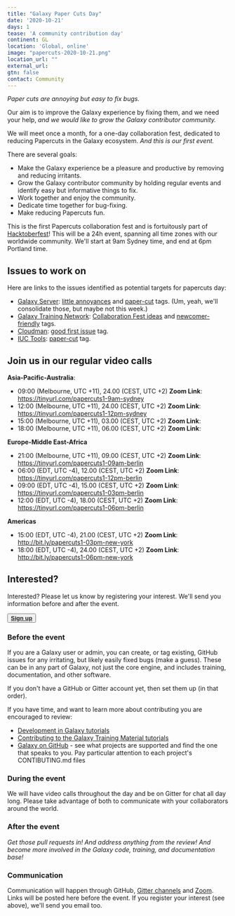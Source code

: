 ```yaml
---
title: "Galaxy Paper Cuts Day"
date: '2020-10-21'
days: 1
tease: 'A community contribution day'
continent: GL
location: 'Global, online'
image: "papercuts-2020-10-21.png"
location_url: ""
external_url:
gtn: false
contact: Community
---
```


*Paper cuts are annoying but easy to fix bugs.*

Our aim is to improve the Galaxy experience by fixing them, and we need your help, *and we would like to grow the Galaxy contributor community.*

We will meet once a month, for a one-day collaboration fest, dedicated to reducing Papercuts in the Galaxy ecosystem.  *And this is our first event.*

There are several goals:

* Make the Galaxy experience be a pleasure and productive by removing and reducing irritants.
* Grow the Galaxy contributor community by holding regular events and identify easy but informative things to fix.
* Work together and enjoy the community.
* Dedicate time together for bug-fixing.
* Make reducing Papercuts fun.

This is the first Papercuts collaboration fest and is fortuitously part of [Hacktoberfest](https://hacktoberfest.digitalocean.com)! This will be a 24h event, spanning all time zones with our worldwide community.  We'll start at 9am Sydney time, and end at 6pm Portland time.

## Issues to work on

Here are links to the issues identified as potential targets for papercuts day:

* [Galaxy Server](https://github.com/galaxyproject/galaxy): <a class="btn btn-info btn-sm" href="https://github.com/galaxyproject/galaxy/labels/little%20annoyances" role="button">little annoyances</a> and <a class="btn btn-info btn-sm" href="https://github.com/galaxyproject/galaxy/issues?q=is%3Aopen+label%3Apaper-cut" role="button">paper-cut</a> tags. (Um, yeah, we'll consolidate those, but maybe not this week.)
* [Galaxy Training Network](https://github.com/galaxyproject/training-material): <a class="btn btn-info btn-sm" href="https://github.com/galaxyproject/training-material/issues/2070" role="button">Collaboration Fest ideas</a> and <a class="btn btn-info btn-sm" href="https://github.com/galaxyproject/training-material/labels/newcomer-friendly" role="button">newcomer-friendly</a> tags.
* [Cloudman](https://github.com/galaxyproject/cloudman): <a class="btn btn-info btn-sm" href="https://github.com/galaxyproject/cloudman/labels/good%20first%20issue" role="button">good first issue</a> tag.
* [IUC Tools](https://github.com/galaxyproject/tools-iuc): <a class="btn btn-info btn-sm" href="https://github.com/galaxyproject/tools-iuc/issues?q=is%3Aopen+is%3Aissue+label%3Apaper-cut" role="button">paper-cut</a> tag.

## Join us in our regular video calls

**Asia-Pacific-Australia**:

* 09:00 (Melbourne, UTC +11), 24.00 (CEST, UTC +2) **Zoom Link**: https://tinyurl.com/papercuts1-9am-sydney
* 12:00 (Melbourne, UTC +11), 24.00 (CEST, UTC +2) **Zoom Link**: https://tinyurl.com/papercuts1-12pm-sydney
* 15:00 (Melbourne, UTC +11), 03.00 (CEST, UTC +2) **Zoom Link**:
* 18:00 (Melbourne, UTC +11), 06.00 (CEST, UTC +2) **Zoom Link**:

**Europe-Middle East-Africa**

* 21:00 (Melbourne, UTC +11), 09.00 (CEST, UTC +2) **Zoom Link**: https://tinyurl.com/papercuts1-09am-berlin
* 06:00 (EDT, UTC -4), 12.00 (CEST, UTC +2) **Zoom Link**: https://tinyurl.com/papercuts1-12pm-berlin
* 09:00 (EDT, UTC -4), 15.00 (CEST, UTC +2) **Zoom Link**: https://tinyurl.com/papercuts1-03pm-berlin
* 12:00 (EDT, UTC -4), 18.00 (CEST, UTC +2) **Zoom Link**: https://tinyurl.com/papercuts1-06pm-berlin

**Americas**

* 15:00 (EDT, UTC -4), 21.00 (CEST, UTC +2) **Zoom Link**: http://bit.ly/papercuts1-03pm-new-york
* 18:00 (EDT, UTC -4), 24.00 (CEST, UTC +2) **Zoom Link**: http://bit.ly/papercuts1-06pm-new-york



## Interested?

Interested?  Please let us know by registering your interest.  We'll send you information before and after the event.

<button type="button" class="btn btn-light"> **[Sign up](https://docs.google.com/forms/d/e/1FAIpQLSd2FbMMXB8cVSo6pAVafA13XhW1ZFChMV9wmXZJ4Dz0jd9m8Q/viewform)**
 </button></a>


### Before the event

If you are a Galaxy user or admin, you can create, or tag existing, GitHub issues for any irritating, but likely easily fixed bugs (make a guess). These can be in any part of Galaxy, not just the core engine, and includes training, documentation, and other software.

If you don't have a GitHub or Gitter account yet, then set them up (in that order).

If you have time, and want to learn more about contributing you are encouraged to review:

* [Development in Galaxy tutorials](https://training.galaxyproject.org/training-material/topics/dev/)
* [Contributing to the Galaxy Training Material tutorials](https://training.galaxyproject.org/training-material/topics/contributing/)
* [Galaxy on GitHub](https://github.com/galaxyproject) - see what projects are supported and find the one that speaks to you.  Pay particular attention to each project's CONTIBUTING.md files

### During the event

We will have video calls throughout the day and be on Gitter for chat all day long.  Please take advantage of both to communicate with your collaborators around the world.

### After the event

*Get those pull requests in!  And address anything from the review! And become more involved in the Galaxy code, training, and documentation base!*

### Communication

Communication will happen through GitHub, [Gitter channels](https://gitter.im/galaxyproject/Lobby) and [Zoom](https://github.com/galaxyproject/galaxy-hub/blob/master/src/events/2020-10-papercuts/index.md#join-us-in-our-regular-video-calls).  Links will be posted here before the event.  If you register your interest (see above), we'll send you email too.

